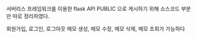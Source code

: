 서버리스 프레임워크를 이용한 flask API
PUBLIC 으로 게시하기 위해 소스코드 부분만 따로 정리하였다.

회원가입, 로그인, 로그아웃
메모 생성, 메모 수정, 메모 삭제, 메모 조회가 가능하다
